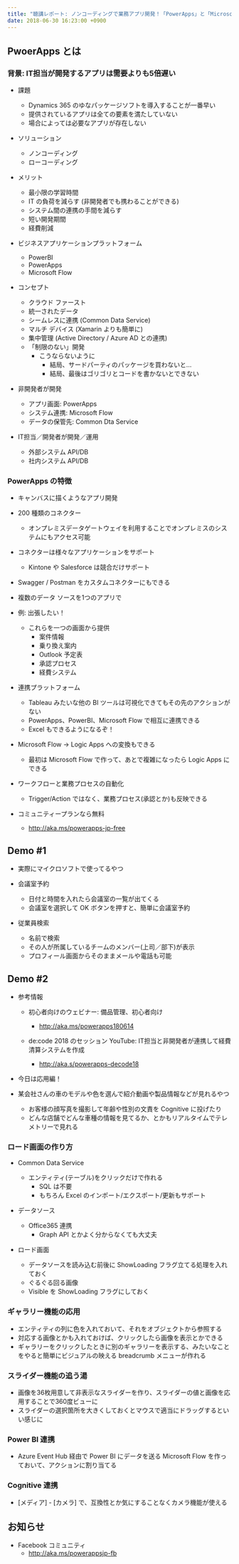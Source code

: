 ```yaml
---
title: "聴講レポート: ノンコーディングで業務アプリ開発！「PowerApps」と「Microsoft Flow」とは #MSInteract18 #T13"
date: 2018-06-30 16:23:00 +0900
---
```


## PwoerApps とは

### 背景: IT担当が開発するアプリは需要よりも5倍遅い

- 課題
  - Dynamics 365 のゆなパッケージソフトを導入することが一番早い
  - 提供されているアプリは全ての要素を満たしていない
  - 場合によっては必要なアプリが存在しない

- ソリューション
  - ノンコーディング
  - ローコーディング

- メリット
  - 最小限の学習時間
  - IT の負荷を減らす (非開発者でも携わることができる)
  - システム間の連携の手間を減らす
  - 短い開発期間
  - 経費削減

- ビジネスアプリケーションプラットフォーム
  - PowerBI
  - PowerApps
  - Microsoft Flow

- コンセプト
  - クラウド ファースト
  - 統一されたデータ
  - シームレスに連携 (Common Data Service)
  - マルチ デバイス (Xamarin よりも簡単に)
  - 集中管理 (Active Directory / Azure AD との連携)
  - 「制限のない」開発
    - こうならないように
      - 結局、サードパーティのパッケージを買わないと…
      - 結局、最後はゴリゴリとコードを書かないとできない

- 非開発者が開発
  - アプリ画面: PowerApps
  - システム連携: Microsoft Flow
  - データの保管先: Common Dta Service
- IT担当／開発者が開発／運用
  - 外部システム API/DB
  - 社内システム API/DB

### PowerApps の特徴

- キャンバスに描くようなアプリ開発

- 200 種類のコネクター
  - オンプレミスデータゲートウェイを利用することでオンプレミスのシステムにもアクセス可能

- コネクターは様々なアプリケーションをサポート
  - Kintone や Salesforce は競合だけサポート

- Swagger / Postman をカスタムコネクターにもできる

- 複数のデータ ソースを1つのアプリで

- 例: 出張したい！
  - これらを一つの画面から提供
    - 案件情報
    - 乗り換え案内
    - Outlook 予定表
    - 承認プロセス
    - 経費システム

- 連携プラットフォーム
  - Tableau みたいな他の BI ツールは可視化できてもその先のアクションがない
  - PowerApps、PowerBI、Microsoft Flow で相互に連携できる
  - Excel もできるようになるぞ！

- Microsoft Flow → Logic Apps への変換もできる
  - 最初は Microsoft Flow で作って、あとで複雑になったら Logic Apps にできる

- ワークフローと業務プロセスの自動化
  - Trigger/Action ではなく、業務プロセス(承認とか)も反映できる

- コミュニティープランなら無料
  - http://aka.ms/powerapps-jp-free

## Demo #1

- 実際にマイクロソフトで使ってるやつ

- 会議室予約
  - 日付と時間を入れたら会議室の一覧が出てくる
  - 会議室を選択して OK ボタンを押すと、簡単に会議室予約

- 従業員検索
  - 名前で検索
  - その人が所属しているチームのメンバー(上司／部下)が表示
  - プロフィール画面からそのままメールや電話も可能

## Demo #2

- 参考情報
  - 初心者向けのウェビナー: 備品管理、初心者向け
    - http://aka.ms/powerapps180614

  - de:code 2018 のセッション YouTube: IT担当と非開発者が連携して経費清算システムを作成
    - http://aka.s/powerapps-decode18

- 今日は応用編！

- 某会社さんの車のモデルや色を選んで紹介動画や製品情報などが見れるやつ
  - お客様の顔写真を撮影して年齢や性別の文責を Cognitive に投げたり
  - どんな店舗でどんな車種の情報を見てるか、とかもリアルタイムでテレメトリーで見れる

### ロード画面の作り方

- Common Data Service
  - エンティティ(テーブル)をクリックだけで作れる
    - SQL は不要
    - もちろん Excel のインポート/エクスポート/更新もサポート

- データソース
  - Office365 連携
    - Graph API とかよく分からなくても大丈夫

- ロード画面
  - データソースを読み込む前後に ShowLoading フラグ立てる処理を入れておく
  - ぐるぐる回る画像
  - Visible を ShowLoading フラグにしておく

### ギャラリー機能の応用

- エンティティの列に色を入れておいて、それをオブジェクトから参照する
- 対応する画像とかも入れておけば、クリックしたら画像を表示とかできる
- ギャラリーをクリックしたときに別のギャラリーを表示する、みたいなことをやると簡単にビジュアルの映える breadcrumb メニューが作れる

### スライダー機能の追う湯

- 画像を36枚用意して非表示なスライダーを作り、スライダーの値と画像を応用することで360度ビューに
- スライダーの選択箇所を大きくしておくとマウスで適当にドラッグするといい感じに

### Power BI 連携

- Azure Event Hub 経由で Power BI にデータを送る Microsoft Flow を作っておいて、アクションに割り当てる

### Cognitive 連携

- [メディア] - [カメラ] で、互換性とか気にすることなくカメラ機能が使える

## お知らせ

- Facebook コミュニティ
  - http://aka.ms/powerappsjp-fb
